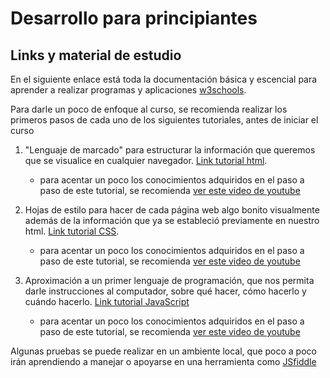 # Desarrollo para principiantes

## Links y material de estudio

En el siguiente enlace está toda la documentación básica y escencial para aprender a realizar programas y aplicaciones
[w3schools](https://www.w3schools.com/).

Para darle un poco de enfoque al curso, se recomienda realizar los primeros pasos de cada uno de los siguientes tutoriales, antes de iniciar el curso

1. "Lenguaje de marcado" para estructurar la información que queremos que se visualice en cualquier navegador. [Link tutorial html](https://www.w3schools.com/html/html_intro.asp).

    - para acentar un poco los conocimientos adquiridos en el paso a paso de este tutorial, se recomienda [ver este video de youtube](https://youtu.be/kUMe1FH4CHE?t=216)

2. Hojas de estilo para hacer de cada página web algo bonito visualmente además de la información que ya se estableció previamente en nuestro html. [Link tutorial CSS](https://www.w3schools.com/css/css_intro.asp).

    - para acentar un poco los conocimientos adquiridos en el paso a paso de este tutorial, se recomienda [ver este video de youtube](https://www.youtube.com/watch?v=OXGznpKZ_sA)

3. Aproximación a un primer lenguaje de programación, que nos permita darle instrucciones al computador, sobre qué hacer, cómo hacerlo y cuándo hacerlo. [Link tutorial JavaScript](https://www.w3schools.com/js/js_intro.asp)
    - para acentar un poco los conocimientos adquiridos en el paso a paso de este tutorial, se recomienda [ver este video de youtube](https://www.youtube.com/watch?v=PkZNo7MFNFg)

Algunas pruebas se puede realizar en un ambiente local, que poco a poco irán aprendiendo a manejar o apoyarse en una herramienta como [JSfiddle](https://jsfiddle.net/)
